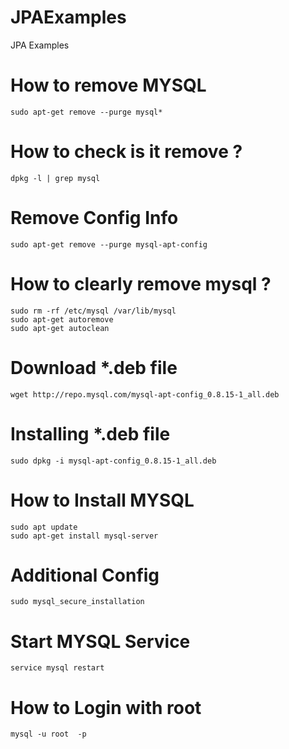 # JPAExamples
JPA Examples

# How to remove MYSQL
```make
sudo apt-get remove --purge mysql*
```

# How to check is it remove ?  
```make
dpkg -l | grep mysql
```

# Remove Config Info
```make
sudo apt-get remove --purge mysql-apt-config
```

# How to clearly remove mysql ?  
```make
sudo rm -rf /etc/mysql /var/lib/mysql
sudo apt-get autoremove
sudo apt-get autoclean
```

# Download *.deb file  
```make
wget http://repo.mysql.com/mysql-apt-config_0.8.15-1_all.deb
```

# Installing *.deb file
```make
sudo dpkg -i mysql-apt-config_0.8.15-1_all.deb
```

# How to Install MYSQL  
```make
sudo apt update
sudo apt-get install mysql-server
```

# Additional Config  
```make
sudo mysql_secure_installation
```

# Start MYSQL Service
```make
service mysql restart
```

# How to Login with root
```make
mysql -u root  -p
```
